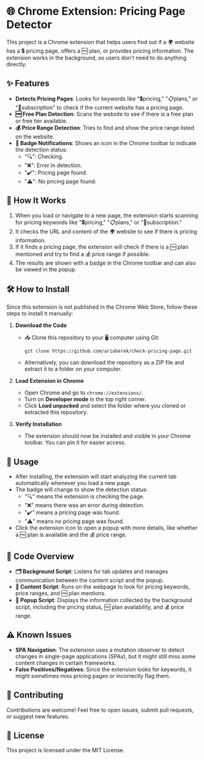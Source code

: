 # 🌐 Chrome Extension: Pricing Page Detector

This project is a Chrome extension that helps users find out if a 🌍 website has a 💲 pricing page, offers a 🆓 plan, or provides pricing information. The extension works in the background, so users don't need to do anything directly.

## ✨ Features
- **Detects Pricing Pages**: Looks for keywords like "💲pricing," "📋plans," or "🔑subscription" to check if the current website has a pricing page.
- **🆓 Free Plan Detection**: Scans the website to see if there is a free plan or free tier available.
- **💰 Price Range Detection**: Tries to find and show the price range listed on the website.
- **🔔 Badge Notifications**: Shows an icon in the Chrome toolbar to indicate the detection status:
  - "🔍": Checking.
  - "❌": Error in detection.
  - "✔️": Pricing page found.
  - "⚠️": No pricing page found.

## 🔧 How It Works
1. When you load or navigate to a new page, the extension starts scanning for pricing keywords like "💲pricing," "📋plans," or "🔑subscription."
2. It checks the URL and content of the 🌍 website to see if there is pricing information.
3. If it finds a pricing page, the extension will check if there is a 🆓 plan mentioned and try to find a 💰 price range if possible.
4. The results are shown with a badge in the Chrome toolbar and can also be viewed in the popup.

## 🛠️ How to Install
Since this extension is not published in the Chrome Web Store, follow these steps to install it manually:

1. **Download the Code**
   - 📥 Clone this repository to your 🖥️ computer using Git:
     ```
     git clone https://github.com/arioberek/check-pricing-page.git
     ```
   - Alternatively, you can download the repository as a ZIP file and extract it to a folder on your computer.

2. **Load Extension in Chrome**
   - Open Chrome and go to `chrome://extensions/`.
   - Turn on **Developer mode** in the top right corner.
   - Click **Load unpacked** and select the folder where you cloned or extracted this repository.

3. **Verify Installation**
   - The extension should now be installed and visible in your Chrome toolbar. You can pin it for easier access.

## 📄 Usage
- After installing, the extension will start analyzing the current tab automatically whenever you load a new page.
- The badge will change to show the detection status:
  - "🔍" means the extension is checking the page.
  - "❌" means there was an error during detection.
  - "✔️" means a pricing page was found.
  - "⚠️" means no pricing page was found.
- Click the extension icon to open a popup with more details, like whether a 🆓 plan is available and the 💰 price range.

## 📝 Code Overview
- **🗂️ Background Script**: Listens for tab updates and manages communication between the content script and the popup.
- **📄 Content Script**: Runs on the webpage to look for pricing keywords, price ranges, and 🆓 plan mentions.
- **🔳 Popup Script**: Displays the information collected by the background script, including the pricing status, 🆓 plan availability, and 💰 price range.

## ⚠️ Known Issues
- **SPA Navigation**: The extension uses a mutation observer to detect changes in single-page applications (SPAs), but it might still miss some content changes in certain frameworks.
- **False Positives/Negatives**: Since the extension looks for keywords, it might sometimes miss pricing pages or incorrectly flag them.

## 🤝 Contributing
Contributions are welcome! Feel free to open issues, submit pull requests, or suggest new features.

## 📜 License
This project is licensed under the MIT License.
